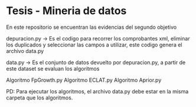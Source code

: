 # Tesis - Mineria de datos
En este repositorio se encuentran las evidencias del segundo objetivo

depuracion.py -> Es el codigo para recorrer los comprobantes xml, eliminar los duplicados y seleccionar las campos a utilizar, este codigo genera el archivo data.py

data.py -> Es el conjunto de datos devuelto por depuracion.py, a partir de este dataset se evaluan los algoritmos

Algoritmo FpGrowth.py
Algoritmo ECLAT.py
Algoritmo Aprior.py 

PD: Para ejecutar los algoritmos, el archivo data.py debe estar en la misma carpeta que los algoritmos.
